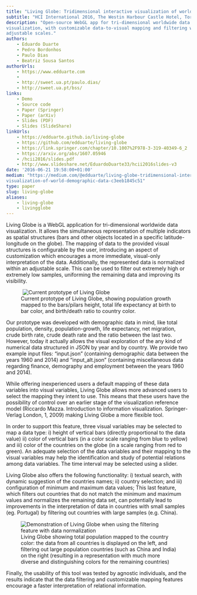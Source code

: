 ```yaml
---
title: "Living Globe: Tridimensional interactive visualization of world demographic data"
subtitle: "HCI International 2016, The Westin Harbour Castle Hotel, Toronto, Canada"
description: "Open-source WebGL app for tri-dimensional worldwide data
visualization, with customizable data-to-visual mapping and filtering with
adjustable scales."
authors:
    - Eduardo Duarte
    - Pedro Bordonhos
    - Paulo Dias
    - Beatriz Sousa Santos
authorUrls:
    - https://www.edduarte.com
    - 
    - http://sweet.ua.pt/paulo.dias/
    - http://sweet.ua.pt/bss/
links:
    - Demo
    - Source code
    - Paper (Springer)
    - Paper (arXiv)
    - Slides (PDF)
    - Slides (SlideShare)
linkUrls:
    - https://edduarte.github.io/living-globe
    - https://github.com/edduarte/living-globe
    - https://link.springer.com/chapter/10.1007%2F978-3-319-40349-6_2
    - https://arxiv.org/abs/1607.05946
    - /hcii2016/slides.pdf
    - http://www.slideshare.net/EduardoDuarte33/hcii2016slides-v3
date: '2016-06-21 19:58:00+01:00'
medium: "https://medium.com/@edduarte/living-globe-tridimensional-interactive-
visualization-of-world-demographic-data-c3eeb1845c51"
type: paper
slug: living-globe
aliases:
    - living-globe
    - livingglobe
---
```


Living Globe is a WebGL application for tri-dimensional worldwide data
visualization. It allows the simultaneous representation of multiple indicators
as spatial structures (bars and other objects located in a specific latitude-longitude
on the globe). The mapping of data to the provided visual structures
is configurable by the user, introducing an aspect of customization which
encourages a more immediate, visual-only interpretation of the data.
Additionally, the represented data is normalized within an adjustable scale.
This can be used to filter out extremely high or extremely low samples,
uniforming the remaining data and improving its visibility.

<figure>
<img class="js-lazy-image"
    src="data:image/png;base64,R0lGODlhAQABAAD/ACwAAAAAAQABAAACADs="
    data-src="/hcii2016/screenshot-1-compressed.png"
    alt="Current prototype of Living Globe"/>
<noscript>
<img 
    src="/hcii2016/screenshot-1-compressed.png"
    alt="Current prototype of Living Globe"/>
</noscript>

<figcaption>Current prototype of Living Globe, showing population growth mapped
to the bars/pilars height, total life expectancy at birth to bar color, and
birth/death ratio to country color.</figcaption>

</figure>

Our prototype was developed with demographic data in mind, like total
population, density, population-growth, life expectancy, net migration, crude
birth rate, crude death rate and the ratio between the last two. However, today
it actually allows the visual exploration of the any kind of numerical data
structured in JSON by year and by country. We provide two example input files:
“input.json” (containing demographic data between the years 1960 and 2014) and
“input_alt.json” (containing miscellaneous data regarding finance, demography
and employment between the years 1960 and 2014).

While offering inexperienced users a default mapping of these data variables
into visual variables, Living Globe allows more advanced users to select the
mapping they intent to use. This means that these users have the possibility of
control over an earlier stage of the visualization reference model (Riccardo
Mazza. Introduction to information visualization. Springer-Verlag London, 1,
2009) making Living Globe a more flexible tool.

In order to support this feature, three visual variables may be selected to map
a data type: i) height of vertical bars (directly proportional to the data
value) ii) color of vertical bars (in a color scale ranging from blue to
yellow) and iii) color of the countries on the globe (in a scale ranging from
red to green). An adequate selection of the data variables and their mapping to
the visual variables may help the identification and study of potential
relations among data variables. The time interval may be selected using a
slider.

Living Globe also offers the following functionality: i) textual search, with
dynamic suggestion of the countries names; ii) country selection; and iii)
configuration of minimum and maximum data values; This last feature, which
filters out countries that do not match the minimum and maximum values and
normalizes the remaining data set, can potentially lead to improvements in the
interpretation of data in countries with small samples (eg. Portugal) by
filtering out countries with large samples (e.g. China).

<figure>
<img class="js-lazy-image"
    src="data:image/png;base64,R0lGODlhAQABAAD/ACwAAAAAAQABAAACADs="
    data-src="/hcii2016/screenshot-2-compressed.png"
    alt="Demonstration of Living Globe when using the filtering feature with
    data normalization"/>
<noscript>
<img 
    src="/hcii2016/screenshot-2-compressed.png"
    alt="Demonstration of Living Globe when using the filtering feature with
    data normalization"/>
</noscript>

<figcaption>Living Globe showing total population mapped to the country color:
the data from all countries is displayed on the left, and filtering out large
population countries (such as China and India) on the right (resulting in a
representation with much more diverse and distinguishing colors for the
remaining countries)</figcaption>

</figure>

Finally, the usability of this tool was tested by agnostic individuals, and the
results indicate that the data filtering and customizable mapping features
encourage a faster interpretation of relational information.
